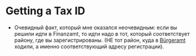 # Getting a Tax ID

- Очевидный факт, который мне оказался неочевидным: если вы решили идти в Finanzamt, то идти надо в тот, который соответствует району, где вы зарегистрированы.
(НЕ тот район, куда в [Bürgeramt](anmeldung.md) ходили, а именно соответствующий адресу регистрации).

